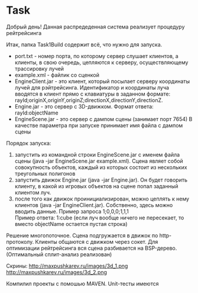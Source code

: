 Task
==============================
Добрый день!
Данная распредеденная система реализует процедуру рейтрейсинга

Итак, папка Task1Build содержит всё, что нужно для запуска.

- port.txt - номер порта, по которому сервер слушает клиентов, а клиенты, в свою очередь, цепляются к серверу, осуществляющему трассировку лучей
- example.xml - файлик со сценкой
- EngineClient.jar - это клиент, который посылает серверу координаты лучей для рэйтрейсинга.
Идентификатор и координаты луча вводятся в клиент прямо с клавиатуры в заданном формате:
rayId;originX,originY,originZ;directionX,directionY,directionZ.
- Engine.jar - это сервер с 3D-движком. Формат ответа: rayId:objectName 
- EngineScene.jar - это сервер с дампом сцены (занимает порт 7654)
В качестве параметра при запуске принимает имя файла с дампом сцены

Порядок запуска:

1) запустить из командной строки EngineScene.jar с именем файла сцены (java -jar EngineScene.jar example.xml). Сцена являет собой совокупность объектов, каждый из которых состоит из нескольких треугольных полигонов
2) запустить движок Engine.jar (java -jar Engine.jar). Он будет говорить клиенту, в какой из игровых объектов на сцене попал заданный клиентом луч.
3) после того как движок проинициализирован, можно цеплять к нему клиентов (java -jar EngineClient.jar). Собственно, здесь можно вводить данные.
Пример запроса 1;0,0,0;1,1,1  
Пример ответа: 1:cube (если луч вообще ничего не пересекает, то вместо objectName остается пустая строка)

Решение многопоточное.
Сцена подгружается в движок по http-протоколу.
Клиенты общаются с движком через сокет.
Для оптимизации рейтрейсинга вся сцена разбивается на BSP-дерево. (Оптимальный сплит-анализ реализован)

Скрины:
http://maxpushkarev.ru/images/3d_1.png
http://maxpushkarev.ru/images/3d_2.png

Компилил проекты с помошью MAVEN.
Unit-тесты имеются
